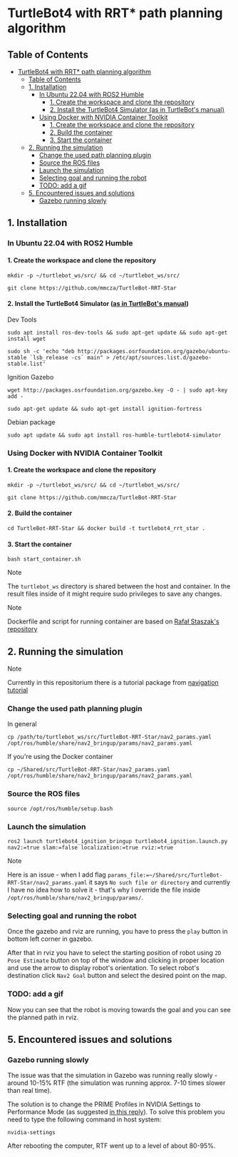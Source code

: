 # TurtleBot4 with RRT* path planning algorithm

## Table of Contents

- [TurtleBot4 with RRT\* path planning algorithm](#turtlebot4-with-rrt-path-planning-algorithm)
  - [Table of Contents](#table-of-contents)
  - [1. Installation](#1-installation)
    - [In Ubuntu 22.04 with ROS2 Humble](#in-ubuntu-2204-with-ros2-humble)
      - [1. Create the workspace and clone the repository](#1-create-the-workspace-and-clone-the-repository)
      - [2. Install the TurtleBot4 Simulator (as in TurtleBot's manual)](#2-install-the-turtlebot4-simulator-as-in-turtlebots-manual)
    - [Using Docker with NVIDIA Container Toolkit](#using-docker-with-nvidia-container-toolkit)
      - [1. Create the workspace and clone the repository](#1-create-the-workspace-and-clone-the-repository-1)
      - [2. Build the container](#2-build-the-container)
      - [3. Start the container](#3-start-the-container)
  - [2. Running the simulation](#2-running-the-simulation)
    - [Change the used path planning plugin](#change-the-used-path-planning-plugin)
    - [Source the ROS files](#source-the-ros-files)
    - [Launch the simulation](#launch-the-simulation)
    - [Selecting goal and running the robot](#selecting-goal-and-running-the-robot)
    - [TODO: add a gif](#todo-add-a-gif)
  - [5. Encountered issues and solutions](#5-encountered-issues-and-solutions)
    - [Gazebo running slowly](#gazebo-running-slowly)


## 1. Installation

### In Ubuntu 22.04 with ROS2 Humble

#### 1. Create the workspace and clone the repository

```
mkdir -p ~/turtlebot_ws/src/ && cd ~/turtlebot_ws/src/
```
```
git clone https://github.com/mmcza/TurtleBot-RRT-Star
```

#### 2. Install the TurtleBot4 Simulator ([as in TurtleBot's manual](https://turtlebot.github.io/turtlebot4-user-manual/software/turtlebot4_simulator.html))

Dev Tools
``` 
sudo apt install ros-dev-tools && sudo apt-get update && sudo apt-get install wget
```
```
sudo sh -c 'echo "deb http://packages.osrfoundation.org/gazebo/ubuntu-stable `lsb_release -cs` main" > /etc/apt/sources.list.d/gazebo-stable.list'
```
Ignition Gazebo
```
wget http://packages.osrfoundation.org/gazebo.key -O - | sudo apt-key add -
```
```
sudo apt-get update && sudo apt-get install ignition-fortress
```
Debian package
```
sudo apt update && sudo apt install ros-humble-turtlebot4-simulator
```

### Using Docker with NVIDIA Container Toolkit

#### 1. Create the workspace and clone the repository

```
mkdir -p ~/turtlebot_ws/src/ && cd ~/turtlebot_ws/src/
```
```
git clone https://github.com/mmcza/TurtleBot-RRT-Star
```

#### 2. Build the container 

```
cd TurtleBot-RRT-Star && docker build -t turtlebot4_rrt_star .
```

#### 3. Start the container

```
bash start_container.sh 
```

> [!NOTE]
> The `turtlebot_ws` directory is shared between the host and container. In the result files inside of it might require sudo privileges to save any changes.

> [!NOTE]
> Dockerfile and script for running container are based on [Rafał Staszak's repository](https://github.com/RafalStaszak/NIMPRA_Docker/)

## 2. Running the simulation

> [!NOTE]
> Currently in this repositorium there is a tutorial package from [navigation tutorial](https://navigation.ros.org/plugin_tutorials/docs/writing_new_nav2planner_plugin.html)

### Change the used path planning plugin


In general 
```
cp /path/to/turtlebot_ws/src/TurtleBot-RRT-Star/nav2_params.yaml /opt/ros/humble/share/nav2_bringup/params/nav2_params.yaml
```
If you're using the Docker container

```
cp ~/Shared/src/TurtleBot-RRT-Star/nav2_params.yaml /opt/ros/humble/share/nav2_bringup/params/nav2_params.yaml
```

### Source the ROS files

```
source /opt/ros/humble/setup.bash
```

### Launch the simulation
```
ros2 launch turtlebot4_ignition_bringup turtlebot4_ignition.launch.py nav2:=true slam:=false localization:=true rviz:=true
```
> [!NOTE]
> Here is an issue - when I add flag `params_file:=~/Shared/src/TurtleBot-RRT-Star/nav2_params.yaml` it says `No such file or directory` and currently I have no idea how to solve it - that's why I override the file inside `/opt/ros/humble/share/nav2_bringup/params/`. 

### Selecting goal and running the robot

Once the gazebo and rviz are running, you have to press the `play` button in bottom left corner in gazebo.

After that in rviz you have to select the starting position of robot using `2D Pose Estimate` button on top of the window and clicking in proper location and use the arrow to display robot's orientation. To select robot's destination click `Nav2 Goal` button and select the desired point on the map.

### TODO: add a gif

Now you can see that the robot is moving towards the goal and you can see the planned path in rviz.

## 5. Encountered issues and solutions

### Gazebo running slowly

The issue was that the simulation in Gazebo was running really slowly - around 10-15% RTF (the simulation was running approx. 7-10 times slower than real time).

The solution is to change the PRIME Profiles in NVIDIA Settings to Performance Mode (as suggested [in this reply](https://github.com/turtlebot/turtlebot4_simulator/issues/38#issuecomment-1548451019)). To solve this problem you need to type the following command in host system:

```
nvidia-settings
```

After rebooting the computer, RTF went up to a level of about 80-95%.